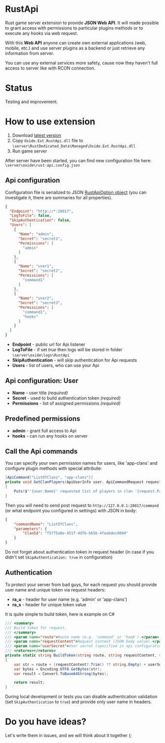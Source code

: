 # RustApi
Rust game server extension to provide **JSON Web API**.
It will made possible to grant access with permissions to particular plugins methods or to execute any hooks via web request.

With this **Web API** anyone can create own external applications (web, mobile, etc.) and use server plugins as a backend or just retrieve any information from server. 

You can use any external services more safety, cause now they haven't full access to server like with RCON connection.

# Status
Testing and improvement.

# How to use extension
1. Download [latest version](https://github.com/NickRimmer/RustApi/releases)
2. Copy `Oxide.Ext.RustApi.dll` file to `\server\RustDedicated_Data\Managed\Oxide.Ext.RustApi.dll`
3. Run game server

After server have been started, you can find new configuration file here:
`\server\oxide\rust-api.config.json`

## Api configuration
Configuration file is serialized to JSON [RustApiOption object](Oxide.Ext.RustApi/Models/RustApiOptions.cs) (you can investigate it, there are summaries for all properties).
```json
{
  "Endpoint": "http://*:28017",
  "LogToFile": false,
  "SkipAuthentication": false,
  "Users": [
    {
      "Name": "admin",
      "Secret": "secret1",
      "Permissions": [
        "admin"
      ]
    },
    {
      "Name": "user1",
      "Secret": "secret2",
      "Permissions": [
        "command1"
      ]
    },
    {
      "Name": "user2",
      "Secret": "secret3",
      "Permissions": [
        "command1",
	    "hooks"
      ]
    }
  ]
}
```

- **Endpoint** - public url for Api listener
- **LogToFile** - if set *true* then logs will be stored in folder `\server\oxide\logs\RustApi`
- **SkipAuthentication** - will skip authentication for Api requests
- **Users** - list of users, who can use your Api

## Api configuration: User
- **Name** - user title _(required)_
- **Secret** - used to build authentication token _(required)_
- **Permissions** - list of assigned permissions _(required)_

## Predefined permissions
- **admin** - grant full access to Api
- **hooks** - can run any hooks on server

## Call the Api commands
You can specify your own permission names for users, like 'app-clans' and configure plugin methods with special attribute:
```c#
[ApiCommand("ListOfClans", "app-clans")]
private void GetClanPlayers(ApiUserInfo user, ApiCommandRequest request)
{
    Puts($"'{user.Name}' requested list of players in clan '{request.Parameters["ClanId"]}'")
}
```

Then you will need to send post request to `http://127.0.0.1:28017/command` (or what endpoint you configured in settings) with JSON in body:
```json
{
    "commandName": "ListOfClans",
    "parameters": {
        "ClanId": "f5f75a8e-451f-4d7b-b65b-4feabdec0004"
    }
}
```
Do not forget about authentication token in request header (in case if you didn't set `SkipAuthentication: true` in configuration)

## Authentication
To protect your server from bad guys, for each request you should provide user name and unique token via request headers:
- **ra_u** - header for user name (e.g. 'admin' or 'app-clans')
- **ra_s** - header for unique token value


It is quite simple to build token, here is example on C#
```C#
/// <summary>
/// Build token for request.
/// </summary>
/// <param name="route">Route name (e.g. 'command' or 'hook').</param>
/// <param name="requestContent">Request content (JSON body value).</param>
/// <param name="userSecret">User secret (specified in api configuration).</param>
/// <returns></returns>
private static string BuildToken(string route, string requestContent, string userSecret)
{
    var str = route + (requestContent?.Trim() ?? string.Empty) + userSecret;
    var bytes = Encoding.UTF8.GetBytes(str);
    var result = Convert.ToBase64String(bytes);

    return result;
}
```

During local development or tests you can disable authentication validation (set `SkipAuthentication` to `true`) and provide only user name in headers.

# Do you have ideas?
Let's write them in issues, and we will think about it together (;
